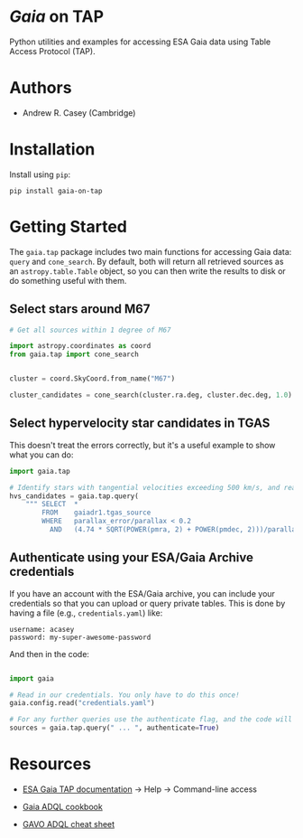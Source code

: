 *Gaia* on TAP
=============

Python utilities and examples for accessing ESA Gaia data using Table Access Protocol (TAP).


Authors
=======

 - Andrew R. Casey (Cambridge)


Installation
============

Install using `pip`:

````
pip install gaia-on-tap
````

Getting Started
===============

The `gaia.tap` package includes two main functions for accessing Gaia data: `query` and `cone_search`.
By default, both will return all retrieved sources as an `astropy.table.Table` object, so you can then
write the results to disk or do something useful with them.


Select stars around M67
-----------------------

````python
# Get all sources within 1 degree of M67

import astropy.coordinates as coord
from gaia.tap import cone_search


cluster = coord.SkyCoord.from_name("M67")

cluster_candidates = cone_search(cluster.ra.deg, cluster.dec.deg, 1.0)
````


Select hypervelocity star candidates in TGAS
--------------------------------------------

This doesn't treat the errors correctly, but it's a useful example to show what you can do:

````python
import gaia.tap

# Identify stars with tangential velocities exceeding 500 km/s, and reasonable parallaxes
hvs_candidates = gaia.tap.query(
    """ SELECT  * 
        FROM    gaiadr1.tgas_source
        WHERE   parallax_error/parallax < 0.2
          AND   (4.74 * SQRT(POWER(pmra, 2) + POWER(pmdec, 2)))/parallax > 500 """)
````


Authenticate using your ESA/Gaia Archive credentials
----------------------------------------------------

If you have an account with the ESA/Gaia archive, you can include your credentials so that
you can upload or query private tables. This is done by having a file (e.g., `credentials.yaml`)
like:

````
username: acasey
password: my-super-awesome-password
````

And then in the code:
````python

import gaia

# Read in our credentials. You only have to do this once!
gaia.config.read("credentials.yaml")

# For any further queries use the authenticate flag, and the code will log you in automagically
sources = gaia.tap.query(" ... ", authenticate=True)
````


Resources
=========

- [ESA Gaia TAP documentation](https://gea.esac.esa.int/archive/) -> Help -> Command-line access

- [Gaia ADQL cookbook](https://gaia.ac.uk/science/gaia-data-release-1/adql-cookbook)

- [GAVO ADQL cheat sheet](http://docs.g-vo.org/adqlref/adqlref.pdf)

